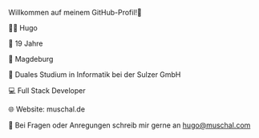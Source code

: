 Willkommen auf meinem GitHub-Profil!👋 

👨‍💻 Hugo

🎂 19 Jahre

📍 Magdeburg

📘 Duales Studium in Informatik bei der Sulzer GmbH

💻 Full Stack Developer

🌐 Website: muschal.de

📧 Bei Fragen oder Anregungen schreib mir gerne an hugo@muschal.com
<!---
hugomuschal/hugomuschal is a ✨ special ✨ repository because its `README.md` (this file) appears on your GitHub profile.
You can click the Preview link to take a look at your changes.
--->
